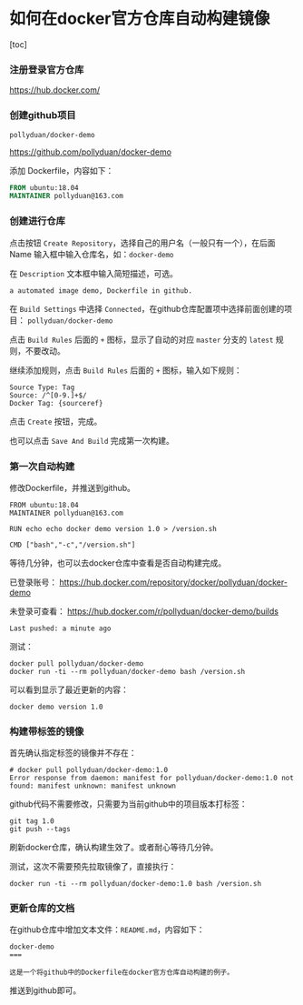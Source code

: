 如何在docker官方仓库自动构建镜像
===

[toc]

### 注册登录官方仓库

https://hub.docker.com/

### 创建github项目

`pollyduan/docker-demo`

https://github.com/pollyduan/docker-demo

添加 Dockerfile，内容如下：

```Dockerfile
FROM ubuntu:18.04
MAINTAINER pollyduan@163.com
```

### 创建进行仓库

点击按钮 `Create Repository`，选择自己的用户名（一般只有一个），在后面Name 输入框中输入仓库名，如：`docker-demo`

在 `Description` 文本框中输入简短描述，可选。

```
a automated image demo, Dockerfile in github.
```

在 `Build Settings` 中选择 `Connected`，在github仓库配置项中选择前面创建的项目： `pollyduan/docker-demo`

点击 `Build Rules` 后面的 `+` 图标，显示了自动的对应 `master` 分支的 `latest` 规则，不要改动。

继续添加规则，点击 `Build Rules` 后面的 `+` 图标，输入如下规则：

```
Source Type: Tag
Source: /^[0-9.]+$/
Docker Tag: {sourceref}
```

点击 `Create` 按钮，完成。

也可以点击 `Save And Build` 完成第一次构建。

### 第一次自动构建

修改Dockerfile，并推送到github。

```
FROM ubuntu:18.04
MAINTAINER pollyduan@163.com

RUN echo echo docker demo version 1.0 > /version.sh

CMD ["bash","-c","/version.sh"]
```

等待几分钟，也可以去docker仓库中查看是否自动构建完成。

已登录账号： https://hub.docker.com/repository/docker/pollyduan/docker-demo

未登录可查看： https://hub.docker.com/r/pollyduan/docker-demo/builds

```
Last pushed: a minute ago
```

测试：

```
docker pull pollyduan/docker-demo
docker run -ti --rm pollyduan/docker-demo bash /version.sh
```

可以看到显示了最近更新的内容：

```
docker demo version 1.0
```

### 构建带标签的镜像

首先确认指定标签的镜像并不存在：

```
# docker pull pollyduan/docker-demo:1.0
Error response from daemon: manifest for pollyduan/docker-demo:1.0 not found: manifest unknown: manifest unknown
```

github代码不需要修改，只需要为当前github中的项目版本打标签：

```
git tag 1.0
git push --tags
```

刷新docker仓库，确认构建生效了。或者耐心等待几分钟。

测试，这次不需要预先拉取镜像了，直接执行：

```
docker run -ti --rm pollyduan/docker-demo:1.0 bash /version.sh
```

### 更新仓库的文档

在github仓库中增加文本文件：`README.md`，内容如下：

```
docker-demo
===

这是一个将github中的Dockerfile在docker官方仓库自动构建的例子。
```

推送到github即可。

